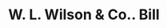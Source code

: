 ---
doi: 10.7916/D81Z5GD2
date_other: '1881'
date_other_textual: '1881'
form: printed ephemera
genre:
- Invoices
name:
- W. L. Wilson & Co.
object_in_context_url: https://biggert.cul.columbia.edu/items/view/ave_biggert_00594
subject_hierarchical_geographic:
- Portland, Maine, United States
subject_name:
- W. L. Wilson & Co.
title: W. L. Wilson & Co.. Bill
sort_title: W. L. Wilson & Co.. Bill
call_number: ave_biggert_00594
coordinates:
- 43.666666666666664,-70.26666666666667
pid: ave_biggert_00594
identifiers: ave_biggert_00594
thumbnail: https://derivativo-3.library.columbia.edu/iiif/2/ldpd:343763/full/!256,256/0/native.jpg
permalink: "/items/ave_biggert_00594/"
layout: iiif-image-page
---